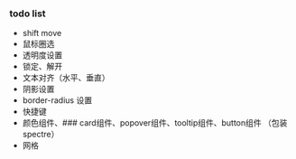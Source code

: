 ### todo list

* shift move
* 鼠标圈选
* 透明度设置
* 锁定、解开
* 文本对齐（水平、垂直）
* 阴影设置
* border-radius 设置
* 快捷键
* 颜色组件、### card组件、popover组件、tooltip组件、button组件 （包装spectre）
* 网格
